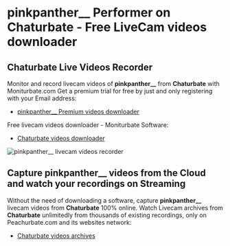 # pinkpanther__ Performer on Chaturbate - Free LiveCam videos downloader

## Chaturbate Live Videos Recorder

Monitor and record livecam videos of **pinkpanther__** from **Chaturbate** with Moniturbate.com
Get a premium trial for free by just and only registering with your Email address:
* [pinkpanther__ Premium videos downloader](https://moniturbate.com/request-demo-licence-key.html)

Free livecam videos downloader - Moniturbate Software:
* [Chaturbate videos downloader](https://moniturbate.com/moniturbate-download-software.html)

![pinkpanther__ livecam videos recorder](https://peachurnet.com/templates/moniturbate-software.png)


## Capture pinkpanther__ videos from the Cloud and watch your recordings on Streaming

Without the need of downloading a software, capture **pinkpanther__** livecam videos from **Chaturbate** 100% online.
Watch Livecam archives from **Chaturbate** unlimitedly from thousands of existing recordings, only on Peachurbate.com and its websites network:
* [Chaturbate videos archives](https://peachurnet.com/)